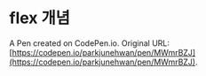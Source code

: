 # flex 개념 

A Pen created on CodePen.io. Original URL: [https://codepen.io/parkjunehwan/pen/MWmrBZJ](https://codepen.io/parkjunehwan/pen/MWmrBZJ).


